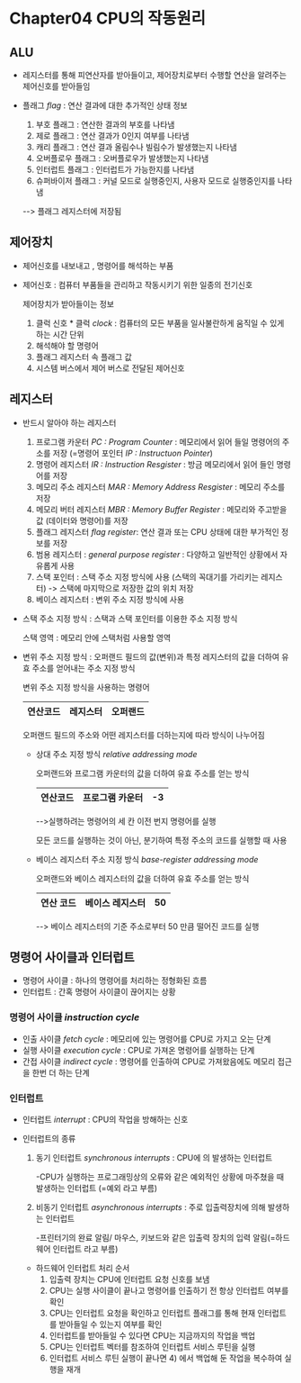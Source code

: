 # Chapter04 CPU의 작동원리

## ALU 

- 레지스터를 통해 피연산자를 받아들이고, 제어장치로부터 수행할 연산을 알려주는 제어신호를 받아들임

- 플래그 *flag* : 연산 결과에 대한 추가적인 상태 정보

  1. 부호 플래그 : 연산한 결과의 부호를 나타냄
  2. 제로 플래그 : 연산 결과가 0인지 여부를 나타냄
  3. 캐리 플래그 : 연산 결과 올림수나 빌림수가 발생했는지 나타냄
  4. 오버플로우 플래그 : 오버플로우가 발생했는지 나타냄
  5. 인터럽트 플래그 : 인터럽트가 가능한지를 나타냄
  6. 슈퍼바이저 플래그 : 커널 모드로 실행중인지, 사용자 모드로 실행중인지를 나타냄

  --> 플래그 레지스터에 저장됨

## 제어장치

- 제어신호를 내보내고 , 명령어를 해석하는 부품

- 제어신호 : 컴퓨터 부품들을 관리하고 작동시키기 위한 일종의 전기신호

  제어장치가 받아들이는 정보

  1. 클럭 신호 * 클럭 *clock* : 컴퓨터의 모든 부품을 일사불란하게 움직일 수 있게 하는 시간 단위
  2. 해석해야 할 명령어
  3. 플래그 레지스터 속 플래그 값
  4. 시스템 버스에서 제어 버스로 전달된 제어신호

## 레지스터

- 반드시 알아야 하는 레지스터
  1. 프로그램 카운터 *PC : Program Counter* : 메모리에서 읽어 들일 명령어의 주소를 저장 (=명령어 포인터 *IP : Instructuon Pointer*)
  2. 명령어 레지스터 *IR : Instruction Resgister* : 방금 메모리에서 읽어 들인 명령어를 저장
  3. 메모리 주소 레지스터 *MAR : Memory Address Resgister* : 메모리 주소를 저장
  4. 메모리 버터 레지스터 *MBR : Memory Buffer Register* : 메모리와 주고받을 값 (데이터와 명령어)를 저장
  5. 플래그 레지스터 *flag register*: 연산 결과 또는 CPU 상태에 대한 부가적인 정보를 저장
  6. 범용 레지스터 : *general purpose register* : 다양하고 일반적인 상황에서 자유롭게 사용
  7. 스택 포인터 : 스택 주소 지정 방식에 사용 (스택의 꼭대기를 가리키는 레지스터) -> 스택에 마지막으로 저장한 값의 위치 저장
  8. 베이스 레지스터 : 변위 주소 지정 방식에 사용

- 스택 주소 지정 방식 : 스택과 스택 포인터를 이용한 주소 지정 방식

  스택 영역 : 메모리 안에 스택처럼 사용할 영역

- 변위 주소 지정 방식 : 오퍼랜드 필드의 값(변위)과 특정 레지스터의 값을 더하여 유효 주소를 얻어내는 주소 지정 방식

  변위 주소 지정 방식을 사용하는 명령어

  | 연산코드 | 레지스터 | 오퍼랜드 |
  | :------: | :------: | :------: |

  오퍼랜드 필드의 주소와 어떤 레지스터를 더하는지에 따라 방식이 나누어짐 

  - 상대 주소 지정 방식 *relative addressing mode* 

    오퍼랜드와 프로그램 카운터의 값을 더하여 유효 주소를 얻는 방식

    | 연산코드 | 프로그램 카운터 |  -3  |
    | :------: | :-------------: | :--: |

    -->실행하려는 명령어의 세 칸 이전 번지 명령어를 실행

    모든 코드를 실행하는 것이 아닌, 분기하여 특정 주소의 코드를 실행할 때 사용

  - 베이스 레지스터 주소 지정 방식 *base-register addressing mode*

    오퍼랜드와 베이스 레지스터의 값을 더하여 유효 주소를 얻는 방식

    | 연산 코드 | 베이스 레지스터 |  50  |
    | :-------: | :-------------: | :--: |

    --> 베이스 레지스터의 기준 주소로부터 50 만큼 떨어진 코드를 실행

## 명령어 사이클과 인터럽트

- 명령어 사이클 : 하나의 명령어를 처리하는 정형화된 흐름
- 인터럽트 : 간혹 명령어 사이클이 끊어지는 상황

### 명령어 사이클 *instruction cycle* 

- 인출 사이클 *fetch cycle* : 메모리에 있는 명령어를 CPU로 가지고 오는 단계
- 실행 사이클 *execution cycle* : CPU로 가져온 명령어를 실행하는 단계
- 간접 사이클 *indirect cycle* : 명령어를 인출하여 CPU로 가져왔음에도 메모리 접근을 한번 더 하는 단계

### 인터럽트

- 인터럽트 *interrupt* : CPU의 작업을 방해하는 신호

- 인터럽트의 종류

  1. 동기 인터럽트 *synchronous interrupts* : CPU에 의 발생하는 인터럽트

     -CPU가 실행하는 프로그래밍상의 오류와 같은 예외적인 상황에 마주쳤을 때 발생하는 인터럽트 (=예외 라고 부름)

  2. 비동기 인터럽트 *asynchronous interrupts* : 주로 입출력장치에 의해 발생하는 인터럽트

     -프린터기의 완료 알림/ 마우스, 키보드와 같은 입출력 장치의 입력 알림(=하드웨어 인터럽트 라고 부름)

  - 하드웨어 인터럽트 처리 순서
    1. 입출력 장치는 CPU에 인터럽트 요청 신호를 보냄
    2. CPU는 실행 사이클이 끝나고 명령어를 인출하기 전 항상 인터럽트 여부를 확인
    3. CPU는 인터럽트 요청을 확인하고 인터럽트 플래그를 통해 현재 인터럽트를 받아들일 수 있는지 여부를 확인
    4. 인터럽트를 받아들일 수 있다면 CPU는 지금까지의 작업을 백업
    5. CPU는 인터럽트 벡터를 참조하여 인터럽트 서비스 루틴을 실행
    6. 인터럽트 서비스 루틴 실행이 끝나면 4) 에서 백업해 둔 작업을 복수하여 실행을 재개